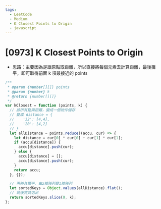 ```yaml
---
tags:
  - LeetCode
  - Medium
  - K Closest Points to Origin
  - javascript
---
```


# [0973] K Closest Points to Origin

- 思路：主要因為是跟原點取距離，所以直接將每個元素去計算距離，最後攤平，即可取得前面 k 項最接近的 points

```js
/**
 * @param {number[][]} points
 * @param {number} k
 * @return {number[][]}
 */
var kClosest = function (points, k) {
  // 將所有點與距離，變成一個物件儲存
  // 變成 distance = {
  //    '32': [4,4],
  //    '20': [4,2]
  // }
  let allDistance = points.reduce((accu, cur) => {
    let distance = cur[0] * cur[0] + cur[1] * cur[1];
    if (accu[distance]) {
      accu[distance].push(cur);
    } else {
      accu[distance] = [];
      accu[distance].push(cur);
    }
    return accu;
  }, {});

  // 再將其攤平，由2維陣列變1維陣列
  let sortedKeys = Object.values(allDistance).flat();
  // 最後將其切出
  return sortedKeys.slice(0, k);
};
```

